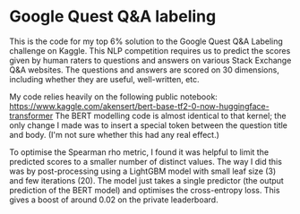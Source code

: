 # Google Quest Q&A labeling

This is the code for my top 6% solution to the Google Quest Q&A Labeling challenge on Kaggle. This NLP competition requires us to
predict the scores given by human raters to questions and answers on various Stack Exchange Q&A websites. The questions
and answers are scored on 30 dimensions, including whether they are useful, well-written, etc.

My code relies heavily on the following public notebook: https://www.kaggle.com/akensert/bert-base-tf2-0-now-huggingface-transformer
The BERT modelling code is almost identical to that kernel; the only change I made was to insert a special token
between the question title and body. (I'm not sure whether this had any real effect.)

To optimise the Spearman rho metric, I found it was helpful to limit the predicted scores to a smaller number of distinct
values. The way I did this was by post-processing using a LightGBM model with small leaf size (3) and few iterations (20).
The model just takes a single predictor (the output prediction of the BERT model) and optimises the cross-entropy loss. This
gives a boost of around 0.02 on the private leaderboard.
